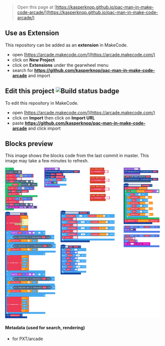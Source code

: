  


> Open this page at [https://kasperknop.github.io/pac-man-in-make-code-arcade/](https://kasperknop.github.io/pac-man-in-make-code-arcade/)

## Use as Extension

This repository can be added as an **extension** in MakeCode.

* open [https://arcade.makecode.com/](https://arcade.makecode.com/)
* click on **New Project**
* click on **Extensions** under the gearwheel menu
* search for **https://github.com/kasperknop/pac-man-in-make-code-arcade** and import

## Edit this project ![Build status badge](https://github.com/kasperknop/pac-man-in-make-code-arcade/workflows/MakeCode/badge.svg)

To edit this repository in MakeCode.

* open [https://arcade.makecode.com/](https://arcade.makecode.com/)
* click on **Import** then click on **Import URL**
* paste **https://github.com/kasperknop/pac-man-in-make-code-arcade** and click import

## Blocks preview

This image shows the blocks code from the last commit in master.
This image may take a few minutes to refresh.

![A rendered view of the blocks](https://github.com/kasperknop/pac-man-in-make-code-arcade/raw/master/.github/makecode/blocks.png)

#### Metadata (used for search, rendering)

* for PXT/arcade
<script src="https://makecode.com/gh-pages-embed.js"></script><script>makeCodeRender("{{ site.makecode.home_url }}", "{{ site.github.owner_name }}/{{ site.github.repository_name }}");</script>
